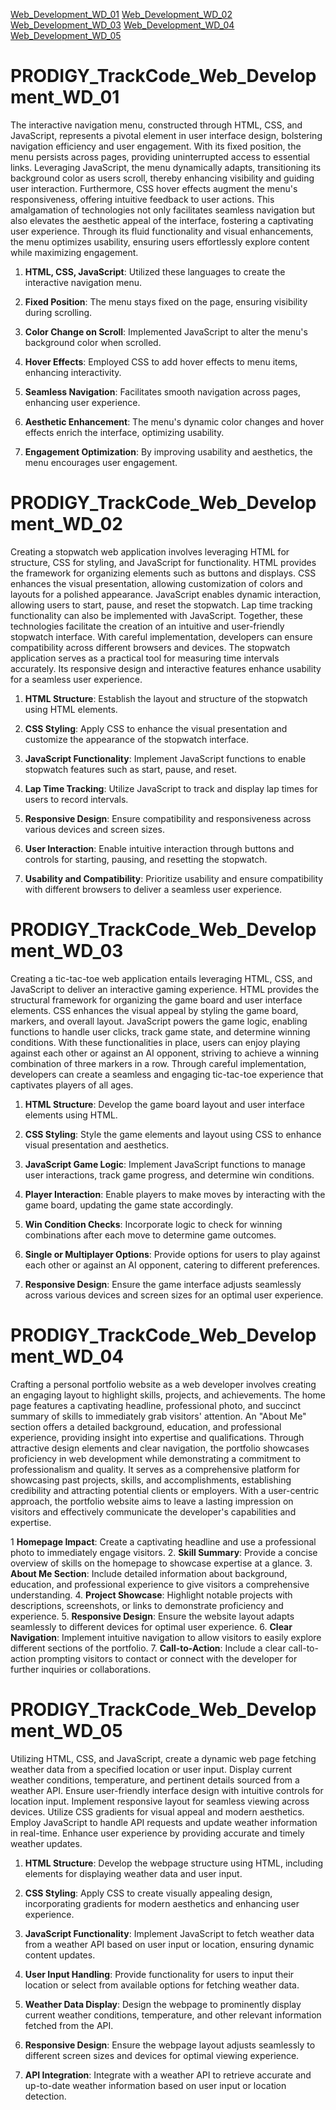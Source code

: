 [Web_Development_WD_01](https://github.com/Salman-id85/PRODIGY_TrackCode_Web_Development/blob/main/README.md#prodigy_trackcode_web_development_wd_01)
[Web_Development_WD_02](https://github.com/Salman-id85/PRODIGY_TrackCode_Web_Development/blob/main/README.md#prodigy_trackcode_web_development_wd_02)
[Web_Development_WD_03](https://github.com/Salman-id85/PRODIGY_TrackCode_Web_Development/blob/main/README.md#prodigy_trackcode_web_development_wd_03)
[Web_Development_WD_04](https://github.com/Salman-id85/PRODIGY_TrackCode_Web_Development/blob/main/README.md#prodigy_trackcode_web_development_wd_04)
[Web_Development_WD_05](https://github.com/Salman-id85/PRODIGY_TrackCode_Web_Development/blob/main/README.md#prodigy_trackcode_web_development_wd_05)

# PRODIGY_TrackCode_Web_Development_WD_01

The interactive navigation menu, constructed through HTML, CSS, and JavaScript, represents a pivotal element in user interface design, bolstering navigation efficiency and user engagement. With its fixed position, the menu persists across pages, providing uninterrupted access to essential links. Leveraging JavaScript, the menu dynamically adapts, transitioning its background color as users scroll, thereby enhancing visibility and guiding user interaction. Furthermore, CSS hover effects augment the menu's responsiveness, offering intuitive feedback to user actions. This amalgamation of technologies not only facilitates seamless navigation but also elevates the aesthetic appeal of the interface, fostering a captivating user experience. Through its fluid functionality and visual enhancements, the menu optimizes usability, ensuring users effortlessly explore content while maximizing engagement.


1. **HTML, CSS, JavaScript**: Utilized these languages to create the interactive navigation menu.
  
2. **Fixed Position**: The menu stays fixed on the page, ensuring visibility during scrolling.

3. **Color Change on Scroll**: Implemented JavaScript to alter the menu's background color when scrolled.

4. **Hover Effects**: Employed CSS to add hover effects to menu items, enhancing interactivity.

5. **Seamless Navigation**: Facilitates smooth navigation across pages, enhancing user experience.

6. **Aesthetic Enhancement**: The menu's dynamic color changes and hover effects enrich the interface, optimizing usability.

7. **Engagement Optimization**: By improving usability and aesthetics, the menu encourages user engagement.
 
 # PRODIGY_TrackCode_Web_Development_WD_02

 Creating a stopwatch web application involves leveraging HTML for structure, CSS for styling, and JavaScript for functionality. HTML provides the framework for organizing elements such as buttons and displays. CSS enhances the visual presentation, allowing customization of colors and layouts for a polished appearance. JavaScript enables dynamic interaction, allowing users to start, pause, and reset the stopwatch. Lap time tracking functionality can also be implemented with JavaScript. Together, these technologies facilitate the creation of an intuitive and user-friendly stopwatch interface. With careful implementation, developers can ensure compatibility across different browsers and devices. The stopwatch application serves as a practical tool for measuring time intervals accurately. Its responsive design and interactive features enhance usability for a seamless user experience.

 1. **HTML Structure**: Establish the layout and structure of the stopwatch using HTML elements.
  
2. **CSS Styling**: Apply CSS to enhance the visual presentation and customize the appearance of the stopwatch interface.
  
3. **JavaScript Functionality**: Implement JavaScript functions to enable stopwatch features such as start, pause, and reset.
  
4. **Lap Time Tracking**: Utilize JavaScript to track and display lap times for users to record intervals.
  
5. **Responsive Design**: Ensure compatibility and responsiveness across various devices and screen sizes.
  
6. **User Interaction**: Enable intuitive interaction through buttons and controls for starting, pausing, and resetting the stopwatch.
  
7. **Usability and Compatibility**: Prioritize usability and ensure compatibility with different browsers to deliver a seamless user experience.

 # PRODIGY_TrackCode_Web_Development_WD_03

Creating a tic-tac-toe web application entails leveraging HTML, CSS, and JavaScript to deliver an interactive gaming experience. HTML provides the structural framework for organizing the game board and user interface elements. CSS enhances the visual appeal by styling the game board, markers, and overall layout. JavaScript powers the game logic, enabling functions to handle user clicks, track game state, and determine winning conditions. With these functionalities in place, users can enjoy playing against each other or against an AI opponent, striving to achieve a winning combination of three markers in a row. Through careful implementation, developers can create a seamless and engaging tic-tac-toe experience that captivates players of all ages.

1. **HTML Structure**: Develop the game board layout and user interface elements using HTML.
   
2. **CSS Styling**: Style the game elements and layout using CSS to enhance visual presentation and aesthetics.

3. **JavaScript Game Logic**: Implement JavaScript functions to manage user interactions, track game progress, and determine win conditions.

4. **Player Interaction**: Enable players to make moves by interacting with the game board, updating the game state accordingly.

5. **Win Condition Checks**: Incorporate logic to check for winning combinations after each move to determine game outcomes.

6. **Single or Multiplayer Options**: Provide options for users to play against each other or against an AI opponent, catering to different preferences.

7. **Responsive Design**: Ensure the game interface adjusts seamlessly across various devices and screen sizes for an optimal user experience.

# PRODIGY_TrackCode_Web_Development_WD_04

Crafting a personal portfolio website as a web developer involves creating an engaging layout to highlight skills, projects, and achievements. The home page features a captivating headline, professional photo, and succinct summary of skills to immediately grab visitors' attention. An "About Me" section offers a detailed background, education, and professional experience, providing insight into expertise and qualifications. Through attractive design elements and clear navigation, the portfolio showcases proficiency in web development while demonstrating a commitment to professionalism and quality. It serves as a comprehensive platform for showcasing past projects, skills, and accomplishments, establishing credibility and attracting potential clients or employers. With a user-centric approach, the portfolio website aims to leave a lasting impression on visitors and effectively communicate the developer's capabilities and expertise.

1 **Homepage Impact**: Create a captivating headline and use a professional photo to immediately engage visitors.
2. **Skill Summary**: Provide a concise overview of skills on the homepage to showcase expertise at a glance.
3. **About Me Section**: Include detailed information about background, education, and professional experience to give visitors a comprehensive understanding.
4. **Project Showcase**: Highlight notable projects with descriptions, screenshots, or links to demonstrate proficiency and experience.
5. **Responsive Design**: Ensure the website layout adapts seamlessly to different devices for optimal user experience.
6. **Clear Navigation**: Implement intuitive navigation to allow visitors to easily explore different sections of the portfolio.
7. **Call-to-Action**: Include a clear call-to-action prompting visitors to contact or connect with the developer for further inquiries or collaborations.

 # PRODIGY_TrackCode_Web_Development_WD_05

Utilizing HTML, CSS, and JavaScript, create a dynamic web page fetching weather data from a specified location or user input. Display current weather conditions, temperature, and pertinent details sourced from a weather API. Ensure user-friendly interface design with intuitive controls for location input. Implement responsive layout for seamless viewing across devices. Utilize CSS gradients for visual appeal and modern aesthetics. Employ JavaScript to handle API requests and update weather information in real-time. Enhance user experience by providing accurate and timely weather updates.

1. **HTML Structure**: Develop the webpage structure using HTML, including elements for displaying weather data and user input.

2. **CSS Styling**: Apply CSS to create visually appealing design, incorporating gradients for modern aesthetics and enhancing user experience.

3. **JavaScript Functionality**: Implement JavaScript to fetch weather data from a weather API based on user input or location, ensuring dynamic content updates.

4. **User Input Handling**: Provide functionality for users to input their location or select from available options for fetching weather data.

5. **Weather Data Display**: Design the webpage to prominently display current weather conditions, temperature, and other relevant information fetched from the API.

6. **Responsive Design**: Ensure the webpage layout adjusts seamlessly to different screen sizes and devices for optimal viewing experience.

7. **API Integration**: Integrate with a weather API to retrieve accurate and up-to-date weather information based on user input or location detection.
